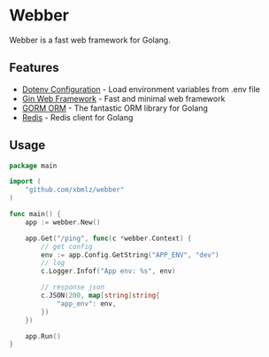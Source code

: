 # Webber
    
Webber is a fast web framework for Golang.

## Features

- [Dotenv Configuration]() - Load environment variables from .env file
- [Gin Web Framework]() - Fast and minimal web framework
- [GORM ORM]() - The fantastic ORM library for Golang
- [Redis]() - Redis client for Golang

## Usage

```go
package main

import (
	"github.com/xbmlz/webber"
)

func main() {
	app := webber.New()

	app.Get("/ping", func(c *webber.Context) {
		// get config
		env := app.Config.GetString("APP_ENV", "dev")
		// log
		c.Logger.Infof("App env: %s", env)

		// response json
		c.JSON(200, map[string]string{
			"app_env": env,
		})
	})

	app.Run()
}

```

